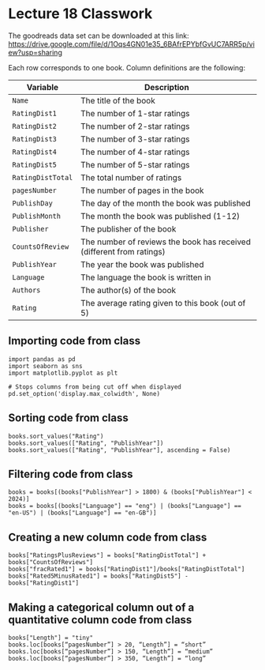 # Lecture 18 Classwork

The goodreads data set can be downloaded at this link: https://drive.google.com/file/d/1Oqs4GN01e35_6BAfrEPYbfGvUC7ARR5p/view?usp=sharing

Each row corresponds to one book. Column definitions are the following:

Variable | Description
--|--
`Name` | The title of the book
`RatingDist1` | The number of 1-star ratings
`RatingDist2` | The number of 2-star ratings
`RatingDist3` | The number of 3-star ratings
`RatingDist4` | The number of 4-star ratings
`RatingDist5` | The number of 5-star ratings
`RatingDistTotal` | The total number of ratings
`pagesNumber` | The number of pages in the book
`PublishDay` | The day of the month the book was published
`PublishMonth` | The month the book was published (1-12)
`Publisher` | The publisher of the book
`CountsOfReview` | The number of reviews the book has received (different from ratings)
`PublishYear` | The year the book was published
`Language` | The language the book is written in
`Authors` | The author(s) of the book
`Rating` | The average rating given to this book (out of 5)

## Importing code from class

```
import pandas as pd
import seaborn as sns
import matplotlib.pyplot as plt

# Stops columns from being cut off when displayed
pd.set_option('display.max_colwidth', None)
```

## Sorting code from class

```
books.sort_values("Rating")
books.sort_values(["Rating", "PublishYear"])
books.sort_values(["Rating", "PublishYear"], ascending = False)
```

## Filtering code from class

```
books = books[(books["PublishYear"] > 1800) & (books["PublishYear"] < 2024)]
books = books[(books["Language"] == "eng") | (books["Language"] == "en-US") | (books["Language"] == "en-GB")]
```

## Creating a new column code from class

```
books["RatingsPlusReviews"] = books["RatingDistTotal"] + books["CountsOfReviews"]	
books["fracRated1"] = books["RatingDist1"]/books["RatingDistTotal"]
books["Rated5MinusRated1"] = books["RatingDist5"] - books["RatingDist1"]
```

## Making a categorical column out of a quantitative column code from class

```
books["Length"] = "tiny"
books.loc[books[“pagesNumber”] > 20, “Length”] = “short”
books.loc[books[“pagesNumber”] > 150, “Length”] = “medium”
books.loc[books[“pagesNumber”] > 350, “Length”] = “long”
```
